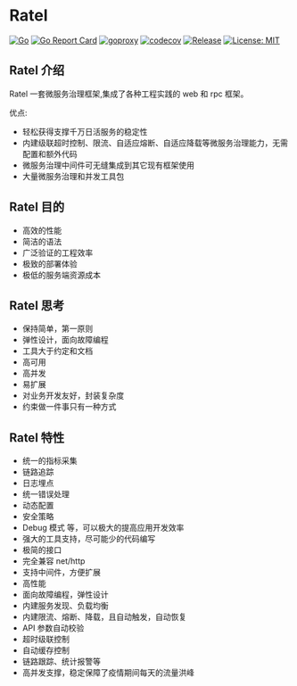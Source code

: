 # Ratel 


[![Go](https://github.com/abulo/ratel/workflows/Go/badge.svg?branch=master)](https://github.com/abulo/ratel/actions)
[![Go Report Card](https://goreportcard.com/badge/github.com/abulo/ratel)](https://goreportcard.com/report/github.com/abulo/ratel)
[![goproxy](https://goproxy.cn/stats/github.com/abulo/ratel/badges/download-count.svg)](https://goproxy.cn/stats/github.com/abulo/ratel/badges/download-count.svg)
[![codecov](https://codecov.io/gh/abulo/ratel/branch/master/graph/badge.svg)](https://codecov.io/gh/abulo/ratel)
[![Release](https://img.shields.io/github/v/release/abulo/ratel.svg?style=flat-square)](https://github.com/abulo/ratel)
[![License: MIT](https://img.shields.io/badge/License-MIT-yellow.svg)](https://opensource.org/licenses/MIT)


## Ratel 介绍

Ratel 一套微服务治理框架,集成了各种工程实践的 web 和 rpc 框架。

优点:
* 轻松获得支撑千万日活服务的稳定性
* 内建级联超时控制、限流、自适应熔断、自适应降载等微服务治理能力，无需配置和额外代码
* 微服务治理中间件可无缝集成到其它现有框架使用
* 大量微服务治理和并发工具包

## Ratel 目的

* 高效的性能
* 简洁的语法
* 广泛验证的工程效率
* 极致的部署体验
* 极低的服务端资源成本

## Ratel 思考

* 保持简单，第一原则
* 弹性设计，面向故障编程
* 工具大于约定和文档
* 高可用
* 高并发
* 易扩展
* 对业务开发友好，封装复杂度
* 约束做一件事只有一种方式


## Ratel 特性
* 统一的指标采集
* 链路追踪
* 日志埋点
* 统一错误处理
* 动态配置
* 安全策略
* Debug 模式 等，可以极大的提高应用开发效率
* 强大的工具支持，尽可能少的代码编写
* 极简的接口
* 完全兼容 net/http
* 支持中间件，方便扩展
* 高性能
* 面向故障编程，弹性设计
* 内建服务发现、负载均衡
* 内建限流、熔断、降载，且自动触发，自动恢复
* API 参数自动校验
* 超时级联控制
* 自动缓存控制
* 链路跟踪、统计报警等
* 高并发支撑，稳定保障了疫情期间每天的流量洪峰